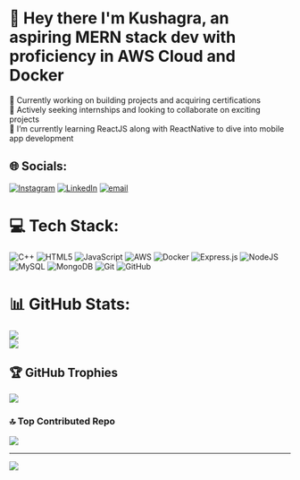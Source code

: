 # 🦇 Hey there I'm Kushagra, an aspiring MERN stack dev with proficiency in AWS Cloud and Docker
🔭 Currently working on building projects and acquiring certifications<br>🤝 Actively seeking internships and looking to collaborate on exciting projects<br>🌱 I’m currently learning ReactJS along with ReactNative to dive into mobile app development<br>


## 🌐 Socials:
[![Instagram](https://img.shields.io/badge/Instagram-%23E4405F.svg?logo=Instagram&logoColor=white)](https://instagram.com/kushaagrabisht) [![LinkedIn](https://img.shields.io/badge/LinkedIn-%230077B5.svg?logo=linkedin&logoColor=white)](https://www.linkedin.com/in/kushagra-bisht-29984b27a/) [![email](https://img.shields.io/badge/Email-D14836?logo=gmail&logoColor=white)](mailto:kushagrabisht10@gmail.com) 

# 💻 Tech Stack:
![C++](https://img.shields.io/badge/c++-%2300599C.svg?style=flat&logo=c%2B%2B&logoColor=white) ![HTML5](https://img.shields.io/badge/html5-%23E34F26.svg?style=flat&logo=html5&logoColor=white) ![JavaScript](https://img.shields.io/badge/javascript-%23323330.svg?style=flat&logo=javascript&logoColor=%23F7DF1E) ![AWS](https://img.shields.io/badge/AWS-%23FF9900.svg?style=flat&logo=amazon-aws&logoColor=white) ![Docker](https://img.shields.io/badge/docker-%230db7ed.svg?style=flat&logo=docker&logoColor=white) ![Express.js](https://img.shields.io/badge/express.js-%23404d59.svg?style=flat&logo=express&logoColor=%2361DAFB) ![NodeJS](https://img.shields.io/badge/node.js-6DA55F?style=flat&logo=node.js&logoColor=white) ![MySQL](https://img.shields.io/badge/mysql-4479A1.svg?style=flat&logo=mysql&logoColor=white) ![MongoDB](https://img.shields.io/badge/MongoDB-%234ea94b.svg?style=flat&logo=mongodb&logoColor=white) ![Git](https://img.shields.io/badge/git-%23F05033.svg?style=flat&logo=git&logoColor=white) ![GitHub](https://img.shields.io/badge/github-%23121011.svg?style=flat&logo=github&logoColor=white)
# 📊 GitHub Stats:
![](https://github-readme-streak-stats.herokuapp.com/?user=kushagrx&theme=tokyonight&hide_border=false)<br/>
![](https://github-readme-stats.vercel.app/api?username=kushagrx&theme=tokyonight&hide_border=false&include_all_commits=true&count_private=true&cache_seconds=3600)

## 🏆 GitHub Trophies
![](https://github-profile-trophy.vercel.app/?username=kushagrx&theme=radical&no-frame=false&no-bg=true&margin-w=4)

### 🔝 Top Contributed Repo
![](https://github-contributor-stats.vercel.app/api?username=kushagrx&limit=5&theme=dark&combine_all_yearly_contributions=true)

---
[![](https://visitcount.itsvg.in/api?id=kushagrx&icon=9&color=0)](https://visitcount.itsvg.in)

<!-- Proudly created with GPRM ( https://gprm.itsvg.in ) -->
